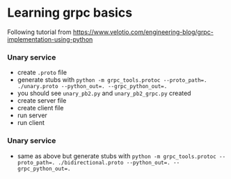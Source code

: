 # Learning grpc basics

Following tutorial from https://www.velotio.com/engineering-blog/grpc-implementation-using-python

### Unary service
- create `.proto` file
- generate stubs with `python -m grpc_tools.protoc --proto_path=. ./unary.proto --python_out=. --grpc_python_out=.`
- you should see `unary_pb2.py` and `unary_pb2_grpc.py` created
- create server file
- create client file
- run server
- run client


### Unary service
- same as above but generate stubs with `python -m grpc_tools.protoc --proto_path=. ./bidirectional.proto --python_out=. --grpc_python_out=.`